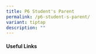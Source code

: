 ```yaml
---
title: P6 Student's Parent
permalink: /p6-student-s-parent/
variant: tiptap
description: ""
---
```

<h4>Useful Links</h4>
<p></p>